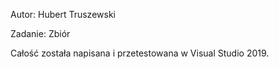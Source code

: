 Autor: Hubert Truszewski

Zadanie: Zbiór

Całość została napisana i przetestowana w Visual Studio 2019.
